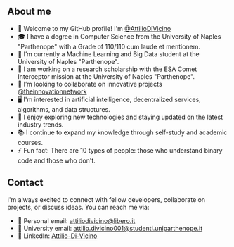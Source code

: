 ## About me

- 🎉 Welcome to my GitHub profile! I'm [@AttilioDiVicino](https://www.linkedin.com/in/attilio-di-vicino-7589b417a/)
- 🎓 I have a degree in Computer Science from the University of Naples "Parthenope" with a Grade of 110/110 cum laude et mentionem.
- 🔭 I’m currently a Machine Learning and Big Data student at the University of Naples "Parthenope".
- 🌌 I am working on a research scholarship with the ESA Comet Interceptor mission at the University of Naples "Parthenope".
- 👯 I’m looking to collaborate on innovative projects [@theinnovationnetwork](https://www.theinnovationnetwork.it/)
- 🖥️ I'm interested in artificial intelligence, decentralized services, algorithms, and data structures.
- 🌱 I enjoy exploring new technologies and staying updated on the latest industry trends.
- 📚 I continue to expand my knowledge through self-study and academic courses.
- ⚡ Fun fact: There are 10 types of people: those who understand binary code and those who don't.

## Contact

I'm always excited to connect with fellow developers, collaborate on projects, or discuss ideas. You can reach me via:

- 📧 Personal email: attiliodivicino@libero.it
- 📧 University email: attilio.divicino001@studenti.uniparthenope.it
- 🔗 LinkedIn: [Attilio-Di-Vicino](https://www.linkedin.com/in/attilio-di-vicino-7589b417a/)